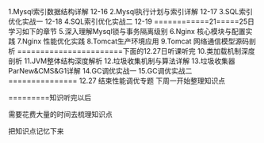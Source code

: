 1.Mysql索引数据结构详解   12-16
2.Mysql执行计划与索引详解 12-17
3.SQL索引优化实战一  12-18
4.SQL索引优化实战二  12-19
============21=====25日学习如下的章节
5.深入理解Mysql锁与事务隔离级别
6.Nginx 核心模块与配置实践
7.Nginx 性能优化实践
8.Tomcat生产环境应用
9.Tomcat 网络通信模型源码剖析
=======================下面的12.27日听课听完
10.类加载机制深度剖析
11.JVM整体结构深度解析
12.垃圾收集机制与算法详解
13.垃圾收集器ParNew&CMS&G1详解
14.GC调优实战一
15.GC调优实战二
=============== 12.27 结束性能调优专题
下周一开始整理知识点

=========知识听完以后

需要花费大量的时间去梳理知识点

把知识点记忆下来


